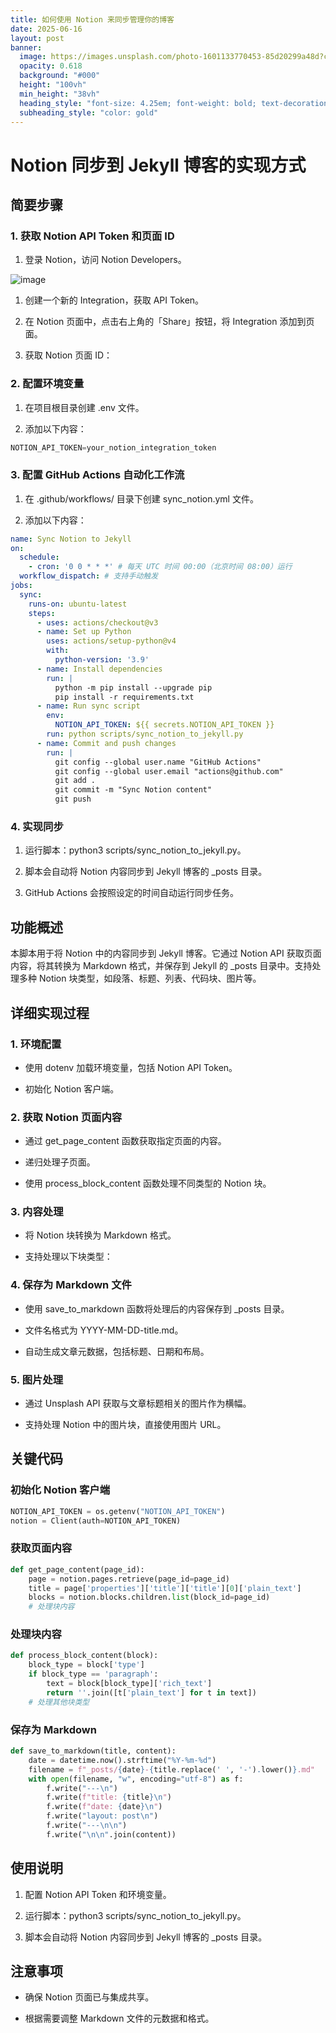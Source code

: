```yaml
---
title: 如何使用 Notion 来同步管理你的博客
date: 2025-06-16
layout: post
banner:
  image: https://images.unsplash.com/photo-1601133770453-85d20299a48d?crop=entropy&cs=tinysrgb&fit=max&fm=jpg&ixid=M3w2OTIwMzJ8MHwxfHJhbmRvbXx8fHx8fHx8fDE3NTAwNTU2NDV8&ixlib=rb-4.1.0&q=80&w=1080
  opacity: 0.618
  background: "#000"
  height: "100vh"
  min_height: "38vh"
  heading_style: "font-size: 4.25em; font-weight: bold; text-decoration: underline"
  subheading_style: "color: gold"
---
```


# Notion 同步到 Jekyll 博客的实现方式

## 简要步骤

### 1. 获取 Notion API Token 和页面 ID

1. 登录 Notion，访问 Notion Developers。

![image](https://prod-files-secure.s3.us-west-2.amazonaws.com/a7a0cc5a-89b9-4cda-8686-1fba0ca52f40/d19c1afe-dea5-4312-9333-786b0ba83054/image.png?X-Amz-Algorithm=AWS4-HMAC-SHA256&X-Amz-Content-Sha256=UNSIGNED-PAYLOAD&X-Amz-Credential=ASIAZI2LB466RJA7MXMF%2F20250616%2Fus-west-2%2Fs3%2Faws4_request&X-Amz-Date=20250616T063405Z&X-Amz-Expires=3600&X-Amz-Security-Token=IQoJb3JpZ2luX2VjEGsaCXVzLXdlc3QtMiJHMEUCIQDesAGVpxpB5tpR32kX7fJN%2FUOIWuTDehamlAT5N4qI0wIgaUx%2FP5O0R3f8MjrhoQkzAVasVzngALUIHyyTFNDM%2BSEq%2FwMIUxAAGgw2Mzc0MjMxODM4MDUiDKvqk1L7B5yjJU7oPCrcA%2F5CBw7q1DCK1hqUKPht6F1MRxGVfGcIts%2BJcKfB83DZaigwWgfHgSyKFhhiZeLM3lQcRxg1e25nkiIfxej7JOMk8CytltzgG0Scl%2Bq27tkg3DceNB1SP1zrmmHv%2BQiaGn2%2B3pHlxZ8OeQebb8vToqSFkER2LCyHT427d2Jr4SS2vdcQcU05JW85htXsvZd9auAp8AMml8TC5N3Z6y8dbKgFETiFrgFih0NRJZsByIyX%2FYZlE5SnCK8hgAmR2IiZkpNpRXl3xSc708fzHxGteEgmx7xZ5%2FeDovVeCKBlQkqsoEri7gV%2FOjqA7u4E1oR1UwcWvK5FdDS8ddJrlp1nsvoNAE63Djp5X64%2FmOTY85rWCsunJrTAdYhW2vBDXhg1Vfknru%2FCS0BHT7rkDXmBPGQt7VJB9KfWtRgfzKq%2BdOQacTCQA0ik033nUfsX2UGiL42tDJ823uDaA9i48TuBFlH0MgJdOkzccTfUzqqXihR80CxGJCfDcQ9HaVYpQChFxJp2cmcHk8Bqo2f5h2nUkEKBDdKUFf4qRdvE81k7k3tw8lR7dlOsjfFoH8ZGzuNKZnb6rUsdb6Na8Pvj%2Bzy6YMKd1pzqqmWKyt1EPaurV7wCJF2VI7L35vySkAkhMPv%2BvcIGOqUBUnD9m3S0ufMg6lFEk0gEbKANmHzPmjg1Ah%2BWzxQulqGMIrEQkIFUCwQ7oNryI322feEPor5UrhgFt7PFj5EEpOjkqSUS0nUJ4TxZsu%2F9uXXuo12nwuIjdAi3cyNbqFvehufFSQ7eIea0guVOQPysL6QHeDgbbX9K2qxyoGI4C%2BhBp8zlz8%2B81cbyCzAU4SXZU%2BrM4aZ%2FY3P9cJ7sofbGaX4aJche&X-Amz-Signature=aae713a39db88c1af36ddb3f4e49773f0152049302738f6dfefa3a26394e8b93&X-Amz-SignedHeaders=host&x-amz-checksum-mode=ENABLED&x-id=GetObject)

1. 创建一个新的 Integration，获取 API Token。

1. 在 Notion 页面中，点击右上角的「Share」按钮，将 Integration 添加到页面。

1. 获取 Notion 页面 ID：


### 2. 配置环境变量

1. 在项目根目录创建 .env 文件。

1. 添加以下内容：

```javascript
NOTION_API_TOKEN=your_notion_integration_token
```

### 3. 配置 GitHub Actions 自动化工作流

1. 在 .github/workflows/ 目录下创建 sync_notion.yml 文件。

1. 添加以下内容：

```yaml
name: Sync Notion to Jekyll
on:
  schedule:
    - cron: '0 0 * * *' # 每天 UTC 时间 00:00（北京时间 08:00）运行
  workflow_dispatch: # 支持手动触发
jobs:
  sync:
    runs-on: ubuntu-latest
    steps:
      - uses: actions/checkout@v3
      - name: Set up Python
        uses: actions/setup-python@v4
        with:
          python-version: '3.9'
      - name: Install dependencies
        run: |
          python -m pip install --upgrade pip
          pip install -r requirements.txt
      - name: Run sync script
        env:
          NOTION_API_TOKEN: ${{ secrets.NOTION_API_TOKEN }}
        run: python scripts/sync_notion_to_jekyll.py
      - name: Commit and push changes
        run: |
          git config --global user.name "GitHub Actions"
          git config --global user.email "actions@github.com"
          git add .
          git commit -m "Sync Notion content"
          git push
```

### 4. 实现同步

1. 运行脚本：python3 scripts/sync_notion_to_jekyll.py。

1. 脚本会自动将 Notion 内容同步到 Jekyll 博客的 _posts 目录。

1. GitHub Actions 会按照设定的时间自动运行同步任务。

## 功能概述

本脚本用于将 Notion 中的内容同步到 Jekyll 博客。它通过 Notion API 获取页面内容，将其转换为 Markdown 格式，并保存到 Jekyll 的 _posts 目录中。支持处理多种 Notion 块类型，如段落、标题、列表、代码块、图片等。

## 详细实现过程

### 1. 环境配置

- 使用 dotenv 加载环境变量，包括 Notion API Token。

- 初始化 Notion 客户端。

### 2. 获取 Notion 页面内容

- 通过 get_page_content 函数获取指定页面的内容。

- 递归处理子页面。

- 使用 process_block_content 函数处理不同类型的 Notion 块。

### 3. 内容处理

- 将 Notion 块转换为 Markdown 格式。

- 支持处理以下块类型：


### 4. 保存为 Markdown 文件

- 使用 save_to_markdown 函数将处理后的内容保存到 _posts 目录。

- 文件名格式为 YYYY-MM-DD-title.md。

- 自动生成文章元数据，包括标题、日期和布局。

### 5. 图片处理

- 通过 Unsplash API 获取与文章标题相关的图片作为横幅。

- 支持处理 Notion 中的图片块，直接使用图片 URL。

## 关键代码

### 初始化 Notion 客户端

```python
NOTION_API_TOKEN = os.getenv("NOTION_API_TOKEN")
notion = Client(auth=NOTION_API_TOKEN)
```

### 获取页面内容

```python
def get_page_content(page_id):
    page = notion.pages.retrieve(page_id=page_id)
    title = page['properties']['title']['title'][0]['plain_text']
    blocks = notion.blocks.children.list(block_id=page_id)
    # 处理块内容
```

### 处理块内容

```python
def process_block_content(block):
    block_type = block['type']
    if block_type == 'paragraph':
        text = block[block_type]['rich_text']
        return ''.join([t['plain_text'] for t in text])
    # 处理其他块类型
```

### 保存为 Markdown

```python
def save_to_markdown(title, content):
    date = datetime.now().strftime("%Y-%m-%d")
    filename = f"_posts/{date}-{title.replace(' ', '-').lower()}.md"
    with open(filename, "w", encoding="utf-8") as f:
        f.write("---\n")
        f.write(f"title: {title}\n")
        f.write(f"date: {date}\n")
        f.write("layout: post\n")
        f.write("---\n\n")
        f.write("\n\n".join(content))
```

## 使用说明

1. 配置 Notion API Token 和环境变量。

1. 运行脚本：python3 scripts/sync_notion_to_jekyll.py。

1. 脚本会自动将 Notion 内容同步到 Jekyll 博客的 _posts 目录。

## 注意事项

- 确保 Notion 页面已与集成共享。

- 根据需要调整 Markdown 文件的元数据和格式。
